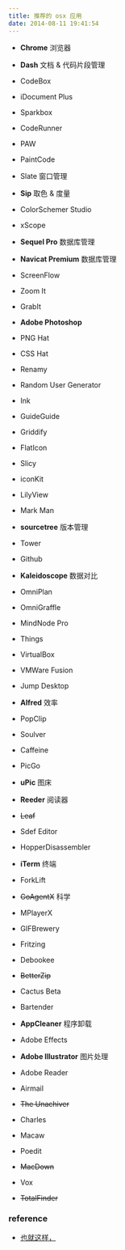 ```yaml
---
title: 推荐的 osx 应用
date: 2014-08-11 19:41:54
---
```


- **Chrome** 浏览器

- **Dash** 文档 & 代码片段管理
- CodeBox
- iDocument Plus
- Sparkbox
- CodeRunner
- PAW
- PaintCode
- Slate 窗口管理
- **Sip** 取色 & 度量
- ColorSchemer Studio
- xScope
- **Sequel Pro** 数据库管理
- **Navicat Premium** 数据库管理
- ScreenFlow
- Zoom It
- GrabIt
- **Adobe Photoshop**
- PNG Hat
- CSS Hat
- Renamy
- Random User Generator
- Ink
- GuideGuide
- Griddify
- FlatIcon
- Slicy
- iconKit
- LilyView
- Mark Man
- **sourcetree** 版本管理
- Tower
- Github
- **Kaleidoscope** 数据对比
- OmniPlan
- OmniGraffle
- MindNode Pro
- Things
- VirtualBox
- VMWare Fusion
- Jump Desktop
- **Alfred** 效率
- PopClip
- Soulver
- Caffeine
- PicGo
- **uPic** 图床
- **Reeder** 阅读器
- <del>Leaf</del>
- Sdef Editor
- HopperDisassembler
- **iTerm** 终端
- ForkLift
- <del>GoAgentX</del> 科学
- MPlayerX
- GIFBrewery
- Fritzing
- Debookee
- <del>BetterZip</del>
- Cactus Beta
- Bartender
- **AppCleaner** 程序卸载
- Adobe Effects
- **Adobe Illustrator** 图片处理
- Adobe Reader
- Airmail
- <del>The Unachiver</del>
- Charles
- Macaw
- Poedit
- <del>MacDown</del>
- Vox
- <del>TotalFinder</del>

### reference

- [也就这样，](http://type.so/cool-tools.html)
